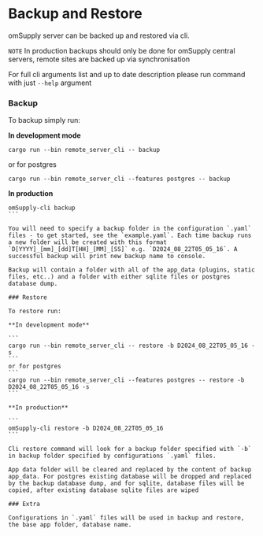 # Backup and Restore

omSupply server can be backed up and restored via cli. 

`NOTE` In production backups should only be done for omSupply central servers, remote sites are backed up via synchronisation

For full cli arguments list and up to date description please run command with just `--help` argument

### Backup

To backup simply run: 

**In development mode**

```
cargo run --bin remote_server_cli -- backup
``` 
or for postgres 
````
cargo run --bin remote_server_cli --features postgres -- backup
````

**In production**

````
omSupply-cli backup
```

You will need to specify a backup folder in the configuration `.yaml` files - to get started, see the `example.yaml`. Each time backup runs a new folder will be created with this format `D[YYYY]_[mm]_[dd]T[HH]_[MM]_[SS]` e.g. `D2024_08_22T05_05_16`. A successful backup will print new backup name to console.

Backup will contain a folder with all of the app_data (plugins, static files, etc..) and a folder with either sqlite files or postgres database dump. 

### Restore

To restore run: 

**In development mode**

```
cargo run --bin remote_server_cli -- restore -b D2024_08_22T05_05_16 -s
``` 
or for postgres 
```
cargo run --bin remote_server_cli --features postgres -- restore -b D2024_08_22T05_05_16 -s
```

**In production**

```
omSupply-cli restore -b D2024_08_22T05_05_16
```

Cli restore command will look for a backup folder specified with `-b` in backup folder specified by configurations `.yaml` files.

App data folder will be cleared and replaced by the content of backup app_data. For postgres existing database will be dropped and replaced by the backup database dump, and for sqlite, database files will be copied, after existing database sqlite files are wiped 

### Extra 

Configurations in `.yaml` files will be used in backup and restore, the base app folder, database name.
